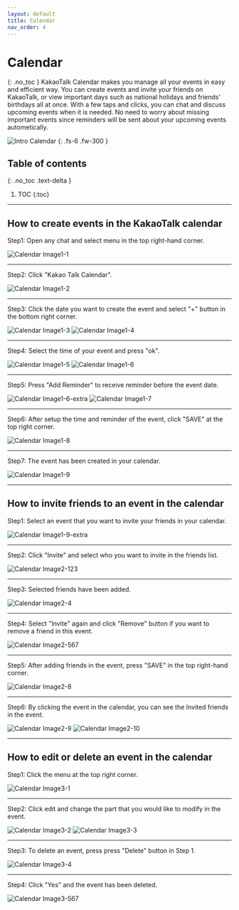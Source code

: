 ```yaml
---
layout: default
title: Calendar
nav_order: 4
---
```


# Calendar
{: .no_toc }
KakaoTalk Calendar makes you manage all your events in easy and efficient way.
You can create events and invite your friends on KakaoTalk, or view important days such as national holidays and friends' birthdays all at once.
With a few taps and clicks, you can chat and discuss upcoming events when it is needed.
No need to worry about missing important events since reminders will be sent about your upcoming events autometically.

![Intro Calendar](https://github.com/jstyle5/KakaoTalk-English-Version-Guide/blob/gh-pages/assets/images/intro-calendar.png?raw=true "CALENDAR")
{: .fs-6 .fw-300 }

## Table of contents
{: .no_toc .text-delta }

1. TOC
{:toc}

---

## How to create events in the KakaoTalk calendar
Step1: Open any chat and select menu in the top right-hand corner. 

![Calendar Image1-1](https://github.com/jstyle5/KakaoTalk-English-Version-Guide/blob/gh-pages/assets/images/calendar1/calendar1-1.jpg?raw=true "CALENDAR IMAGE 1-1")

---

Step2: Click "Kakao Talk Calendar".

![Calendar Image1-2](https://github.com/jstyle5/KakaoTalk-English-Version-Guide/blob/gh-pages/assets/images/calendar1/calendar1-2.jpg?raw=true "CALENDAR IMAGE 1-2")

---

Step3: Click the date you want to create the event and select "+" button in the bottom right corner.

![Calendar Image1-3](https://github.com/jstyle5/KakaoTalk-English-Version-Guide/blob/gh-pages/assets/images/calendar1/calendar1-3.jpg?raw=true "CALENDAR IMAGE 1-3")
![Calendar Image1-4](https://github.com/jstyle5/KakaoTalk-English-Version-Guide/blob/gh-pages/assets/images/calendar1/calendar1-4.jpg?raw=true "CALENDAR IMAGE 1-4")

---

Step4: Select the time of your event and press "ok".

![Calendar Image1-5](https://github.com/jstyle5/KakaoTalk-English-Version-Guide/blob/gh-pages/assets/images/calendar1/calendar1-5.jpg?raw=true "CALENDAR IMAGE 1-5")
![Calendar Image1-6](https://github.com/jstyle5/KakaoTalk-English-Version-Guide/blob/gh-pages/assets/images/calendar1/calendar1-6.jpg?raw=true "CALENDAR IMAGE 1-6")

---

Step5: Press "Add Reminder" to receive reminder before the event date.

![Calendar Image1-6-extra](https://github.com/jstyle5/KakaoTalk-English-Version-Guide/blob/gh-pages/assets/images/calendar1/calendar1-6-extra.jpg?raw=true "CALENDAR IMAGE 1-6-extra")
![Calendar Image1-7](https://github.com/jstyle5/KakaoTalk-English-Version-Guide/blob/gh-pages/assets/images/calendar1/calendar1-7.jpg?raw=true "CALENDAR IMAGE 1-7")

---

Step6: After setup the time and reminder of the event, click "SAVE" at the top right corner.

![Calendar Image1-8](https://github.com/jstyle5/KakaoTalk-English-Version-Guide/blob/gh-pages/assets/images/calendar1/calendar1-8.jpg?raw=true "CALENDAR IMAGE 1-8")

---

Step7: The event has been created in your calendar.

![Calendar Image1-9](https://github.com/jstyle5/KakaoTalk-English-Version-Guide/blob/gh-pages/assets/images/calendar1/calendar1-9.jpg?raw=true "CALENDAR IMAGE 1-9")

---

## How to invite friends to an event in the calendar
Step1: Select an event that you want to invite your friends in your calendar. 

![Calendar Image1-9-extra](https://github.com/jstyle5/KakaoTalk-English-Version-Guide/blob/gh-pages/assets/images/calendar2/calendar1-9-extra.jpg?raw=true "CALENDAR IMAGE 1-9-extra")

---

Step2: Click "Invite" and select who you want to invite in the friends list.

![Calendar Image2-123](https://github.com/jstyle5/KakaoTalk-English-Version-Guide/blob/gh-pages/assets/images/calendar2/calendar2-123.jpg?raw=true "CALENDAR IMAGE 2-123")

---

Step3: Selected friends have been added.

![Calendar Image2-4](https://github.com/jstyle5/KakaoTalk-English-Version-Guide/blob/gh-pages/assets/images/calendar2/calendar2-4.jpg?raw=true "CALENDAR IMAGE 2-4")

---

Step4: Select "Invite" again and click "Remove" button if you want to remove a friend in this event.

![Calendar Image2-567](https://github.com/jstyle5/KakaoTalk-English-Version-Guide/blob/gh-pages/assets/images/calendar2/calendar2-567.jpg?raw=true "CALENDAR IMAGE 2-567")

---

Step5: After adding friends in the event, press "SAVE" in the top right-hand corner.

![Calendar Image2-8](https://github.com/jstyle5/KakaoTalk-English-Version-Guide/blob/gh-pages/assets/images/calendar2/calendar2-8.jpg?raw=true "CALENDAR IMAGE 2-8")

---

Step6: By clicking the event in the calendar, you can see the Invited friends in the event.

![Calendar Image2-9](https://github.com/jstyle5/KakaoTalk-English-Version-Guide/blob/gh-pages/assets/images/calendar2/calendar2-9.jpg?raw=true "CALENDAR IMAGE 2-9")
![Calendar Image2-10](https://github.com/jstyle5/KakaoTalk-English-Version-Guide/blob/gh-pages/assets/images/calendar2/calendar2-10.jpg?raw=true "CALENDAR IMAGE 2-10")

---

## How to edit or delete an event in the calendar
Step1: Click the menu at the top right corner.

![Calendar Image3-1](https://github.com/jstyle5/KakaoTalk-English-Version-Guide/blob/gh-pages/assets/images/calendar3/calendar3-1.jpg?raw=true "CALENDAR IMAGE 3-1")

---

Step2: Click edit and change the part that you would like to modify in the event.

![Calendar Image3-2](https://github.com/jstyle5/KakaoTalk-English-Version-Guide/blob/gh-pages/assets/images/calendar3/calendar3-2.jpg?raw=true "CALENDAR IMAGE 3-2")
![Calendar Image3-3](https://github.com/jstyle5/KakaoTalk-English-Version-Guide/blob/gh-pages/assets/images/calendar3/calendar3-3.jpg?raw=true "CALENDAR IMAGE 3-3")

---

Step3: To delete an event, press press "Delete" button in Step 1.

![Calendar Image3-4](https://github.com/jstyle5/KakaoTalk-English-Version-Guide/blob/gh-pages/assets/images/calendar3/calendar3-4.jpg?raw=true "CALENDAR IMAGE 3-4")

---

Step4: Click "Yes" and the event has been deleted.

![Calendar Image3-567](https://github.com/jstyle5/KakaoTalk-English-Version-Guide/blob/gh-pages/assets/images/calendar3/calendar3-567.jpg?raw=true "CALENDAR IMAGE 3-567")

